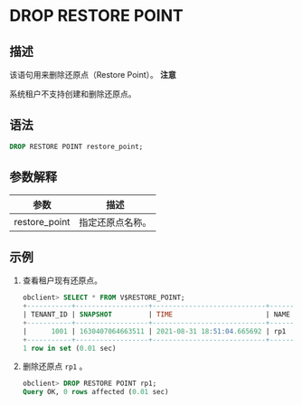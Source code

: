 DROP RESTORE POINT
=======================================



描述
-----------------------

该语句用来删除还原点（Restore Point）。
**注意**



系统租户不支持创建和删除还原点。

语法
-----------------------

```sql
DROP RESTORE POINT restore_point;
```



参数解释
-------------------------



|      参数       |    描述    |
|---------------|----------|
| restore_point | 指定还原点名称。 |



示例
-----------------------

1. 查看租户现有还原点。

   ```sql
   obclient> SELECT * FROM V$RESTORE_POINT;
   +-----------+------------------+----------------------------+------+
   | TENANT_ID | SNAPSHOT         | TIME                       | NAME |
   +-----------+------------------+----------------------------+------+
   |      1001 | 1630407064663511 | 2021-08-31 18:51:04.665692 | rp1  |
   +-----------+------------------+----------------------------+------+
   1 row in set (0.01 sec)
   ```



2. 删除还原点 `rp1` 。

   ```sql
   obclient> DROP RESTORE POINT rp1;
   Query OK, 0 rows affected (0.01 sec)
   ```
